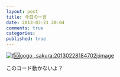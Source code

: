 ```yaml
---
layout: post
title: 今日の一言
date: 2013-03-21 20:04
comments: true
categories: 
published: true
---
```




[![f:id:gogo  _sakura:20130228184702j:image](http://cdn-ak.f.st-hatena.com/images/fotolife/g/gogo_sakura/20130228/20130228184702.jpg "f:id:gogo_sakura:20130228184702j:image")](http://f.hatena.ne.jp/gogo_sakura/20130228184702)  
  
このコード動かないよ？



